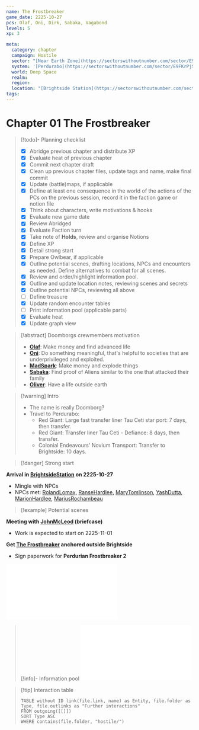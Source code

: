 ```yaml
---
name: The Frostbreaker
game_date: 2225-10-27
pcs: Olaf, Oni, Dirk, Sabaka, Vagabond
levels: 5
xp: 3

meta:
  category: chapter
  campaign: Hostile
  sector: "[Near Earth Zone](https://sectorswithoutnumber.com/sector/E9FKrPjS8tsRmoryYMpe)"
  system: '[Perdurabo](https://sectorswithoutnumber.com/sector/E9FKrPjS8tsRmoryYMpe/system/PWrHAjd6P64k61Ga1PfQ)'
  world: Deep Space
  realm: 
  region: 
  location: "[Brightside Station](https://sectorswithoutnumber.com/sector/E9FKrPjS8tsRmoryYMpe/spaceStation/8LCcs3wrwRYwyUx5P0OL)"
tags: 
---
```

# Chapter 01 The Frostbreaker

> [!todo]- Planning checklist
> - [x] Abridge previous chapter and distribute XP
> - [x] Evaluate heat of previous chapter
> - [x] Commit next chapter draft
> - [x] Clean up previous chapter files, update tags and name, make final commit
> - [x] Update (battle)maps, if applicable
> - [x] Define at least one consequence in the world of the actions of the PCs on the previous session, record it in the faction game or notion file
> - [x] Think about characters, write motivations & hooks
> - [x] Evaluate new game date
> - [x] Review Abridged
> - [x] Evaluate Faction turn
> - [x] Take note of **Holds**, review and organise Notions
> - [x] Define XP
> - [x] Detail strong start
> - [x] Prepare Owlbear, if applicable
> - [x] Outline potential scenes, drafting locations, NPCs and encounters as needed. Define alternatives to combat for all scenes.
> - [x] Review and order/highlight information pool.
> - [x] Outline and update location notes, reviewing scenes and secrets
> - [x] Outline potential NPCs, reviewing all above
> - [ ] Define treasure
> - [x] Update random encounter tables
> - [ ] Print information pool (applicable parts)
> - [x] Evaluate heat
> - [x] Update graph view

> [!abstract] Doomborgs crewmembers motivation
> - [**Olaf**](../pcs/Olaf.md): Make money and find advanced life
> - [**Oni**](../pcs/Oni.md): Do something meaningful, that's helpful to societies that are underprivileged and exploited.
> - [**MadSpark**](../pcs/MadSpark.md): Make money and explode things
> - [**Sabaka**](../pcs/Sabaka.md): Find proof of Aliens similar to the one that attacked their family
> - [**Oliver**](../pcs/Oliver.md): Have a life outside earth

> [!warning] Intro
> - The name is really Doomborg?
> - Travel to Perdurabo:
> 	- Red Giant: Large fast transfer liner Tau Ceti star port: 7 days, then transfer.
> 	- Red Giant: Transfer liner Tau Ceti - Defiance: 8 days, then transfer.
> 	- Colonial Endeavours' Novium Transport: Transfer to Brightside: 10 days.

> [!danger] Strong start

**Arrival in [BrightsideStation](../locations/BrightsideStation.md) on 2225-10-27**
- Mingle with NPCs
- NPCs met: [RolandLomax](../npcs/RolandLomax.md), [RanseHardlee](../npcs/RanseHardlee.md), [MaryTomlinson](../npcs/MaryTomlinson.md), [YashDutta](../npcs/YashDutta.md), [MarionHardlee](../npcs/MarionHardlee.md), [MariusRochambeau](../npcs/MariusRochambeau.md)

> [!example] Potential scenes

**Meeting with [JohnMcLeod](../npcs/JohnMcLeod.md) (briefcase)**
- Work is expected to start on 2225-11-01

**Get [The Frostbreaker](https://www.swnfreebooter.net/starshipDesigner/DOefjLYWNp812UH0Tqic) anchored outside Brightside**
- Sign paperwork for **Perdurian Frostbreaker 2**

![Frostbreaker](../objects/Frostbreaker.md)

> [!info]- Information pool
> ![_hostileInformationPool](../_hostileInformationPool.md)

> [!tip] Interaction table 
> 
> ```dataview
> TABLE without ID link(file.link, name) as Entity, file.folder as Type, file.outlinks as "Further interactions"
> FROM outgoing([[]]) 
> SORT Type ASC
> WHERE contains(file.folder, "hostile/")
> ```
